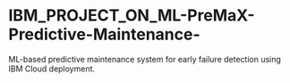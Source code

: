 # IBM_PROJECT_ON_ML-PreMaX-Predictive-Maintenance-
ML-based predictive maintenance system for early failure detection using IBM Cloud deployment.
